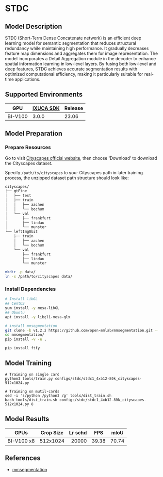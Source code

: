 # STDC

## Model Description

STDC (Short-Term Dense Concatenate network) is an efficient deep learning model for semantic segmentation that reduces
structural redundancy while maintaining high performance. It gradually decreases feature map dimensions and aggregates
them for image representation. The model incorporates a Detail Aggregation module in the decoder to enhance spatial
information learning in low-level layers. By fusing both low-level and deep features, STDC achieves accurate
segmentation results with optimized computational efficiency, making it particularly suitable for real-time
applications.

## Supported Environments

| GPU    | [IXUCA SDK](https://gitee.com/deep-spark/deepspark#%E5%A4%A9%E6%95%B0%E6%99%BA%E7%AE%97%E8%BD%AF%E4%BB%B6%E6%A0%88-ixuca) | Release |
|--------|-----------|---------|
| BI-V100 | 3.0.0     |  23.06  |

## Model Preparation

### Prepare Resources

Go to visit [Cityscapes official website](https://www.cityscapes-dataset.com/), then choose 'Download' to download the Cityscapes dataset.

Specify `/path/to/cityscapes` to your Cityscapes path in later training process, the unzipped dataset path structure should look like:

```bash
cityscapes/
├── gtFine
│   ├── test
│   ├── train
│   │   ├── aachen
│   │   └── bochum
│   └── val
│       ├── frankfurt
│       ├── lindau
│       └── munster
└── leftImg8bit
    ├── train
    │   ├── aachen
    │   └── bochum
    └── val
        ├── frankfurt
        ├── lindau
        └── munster
```

```bash
mkdir -p data/
ln -s /path/to/cityscapes data/
```

### Install Dependencies

```bash
# Install libGL
## CentOS
yum install -y mesa-libGL
## Ubuntu
apt install -y libgl1-mesa-glx

# install mmsegmentation
git clone -b v1.2.2 https://github.com/open-mmlab/mmsegmentation.git --depth=1
cd mmsegmentation/
pip install -v -e .

pip install ftfy
```

## Model Training

```shell
# Training on single card
python3 tools/train.py configs/stdc/stdc1_4xb12-80k_cityscapes-512x1024.py

# Training on mutil-cards
sed -i 's/python /python3 /g' tools/dist_train.sh
bash tools/dist_train.sh configs/stdc/stdc1_4xb12-80k_cityscapes-512x1024.py 8
```

## Model Results

| GPUs       | Crop Size | Lr schd | FPS   | mIoU  |
|------------|-----------|--------:|-------|-------|
| BI-V100 x8 | 512x1024  |   20000 | 39.38 | 70.74 |

## References

- [mmsegmentation](https://github.com/open-mmlab/mmsegmentation)
